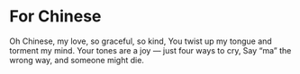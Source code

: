 # For Chinese
Oh Chinese, my love, so graceful, so kind,
You twist up my tongue and torment my mind.
Your tones are a joy — just four ways to cry,
Say “ma” the wrong way, and someone might die.
